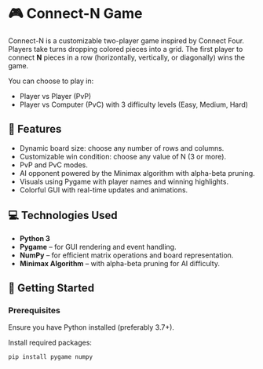 # 🎮 Connect-N Game

Connect-N is a customizable two-player game inspired by Connect Four. Players take turns dropping colored pieces into a grid. The first player to connect **N** pieces in a row (horizontally, vertically, or diagonally) wins the game.

You can choose to play in:
- Player vs Player (PvP)
- Player vs Computer (PvC) with 3 difficulty levels (Easy, Medium, Hard)

## 🧠 Features

- Dynamic board size: choose any number of rows and columns.
- Customizable win condition: choose any value of N (3 or more).
- PvP and PvC modes.
- AI opponent powered by the Minimax algorithm with alpha-beta pruning.
- Visuals using Pygame with player names and winning highlights.
- Colorful GUI with real-time updates and animations.

## 💻 Technologies Used

- **Python 3**
- **Pygame** – for GUI rendering and event handling.
- **NumPy** – for efficient matrix operations and board representation.
- **Minimax Algorithm** – with alpha-beta pruning for AI difficulty.

## 🚀 Getting Started

### Prerequisites

Ensure you have Python installed (preferably 3.7+).

Install required packages:
```bash
pip install pygame numpy
